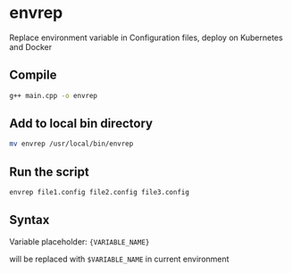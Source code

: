 envrep
======

Replace environment variable in Configuration files, deploy on Kubernetes and Docker

## Compile

```bash
g++ main.cpp -o envrep
```

## Add to local bin directory

```bash
mv envrep /usr/local/bin/envrep
```

## Run the script

```bash
envrep file1.config file2.config file3.config
```

## Syntax

Variable placeholder: `{VARIABLE_NAME}`

will be replaced with `$VARIABLE_NAME` in current environment
